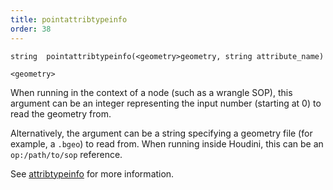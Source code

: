 ```yaml
---
title: pointattribtypeinfo
order: 38
---
```

`string  pointattribtypeinfo(<geometry>geometry, string attribute_name)`

`<geometry>`

When running in the context of a node (such as a wrangle SOP), this argument can be an integer representing the input number (starting at 0) to read the geometry from.

Alternatively, the argument can be a string specifying a geometry file (for example, a `.bgeo`) to read from. When running inside Houdini, this can be an `op:/path/to/sop` reference.

See [attribtypeinfo](./attribtypeinfo "Returns the transformation metadata of a geometry attribute.") for more information.
